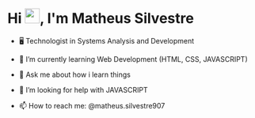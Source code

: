 
<h1 align="left">Hi <img src="https://raw.githubusercontent.com/kaueMarques/kaueMarques/master/hi.gif" height="30px">, I'm Matheus Silvestre</h1>


- 🖥️ Technologist in Systems Analysis and Development

- 🌱 I’m currently learning Web Development (HTML, CSS, JAVASCRIPT)

- 💬 Ask me about how i learn things

- 🤔 I’m looking for help with JAVASCRIPT

- 📫 How to reach me: @matheus.silvestre907

